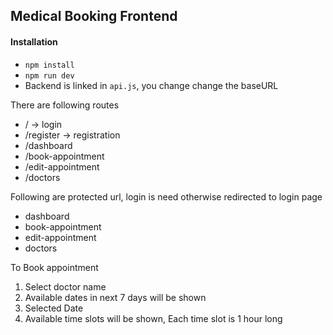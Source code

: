 ## Medical Booking Frontend

#### Installation

- `npm install`
- `npm run dev`
- Backend is linked in `api.js`, you change change the baseURL


There are following routes

- / -> login
- /register -> registration
- /dashboard
- /book-appointment
- /edit-appointment
- /doctors


Following are protected url, login is need otherwise redirected to login page

- dashboard
- book-appointment
- edit-appointment
- doctors


To Book appointment

1. Select doctor name
2. Available dates in next 7 days will be shown
3. Selected Date
4. Available time slots will be shown, Each time slot is 1 hour long

